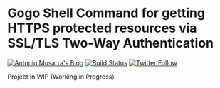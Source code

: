 # Gogo Shell Command for getting HTTPS protected resources via SSL/TLS Two-Way Authentication 
[![Antonio Musarra's Blog](https://img.shields.io/badge/maintainer-Antonio_Musarra's_Blog-purple.svg?colorB=6e60cc)](https://www.dontesta.it)
[![Build Status](https://travis-ci.org/amusarra/gogo-shell-tls-mutual-sample.svg?branch=develop)](https://travis-ci.org/amusarra/gogo-shell-tls-mutual-sample)
[![Twitter Follow](https://img.shields.io/twitter/follow/antonio_musarra.svg?style=social&label=%40antonio_musarra%20on%20Twitter&style=plastic)](https://twitter.com/antonio_musarra)

Project in WIP (Working in Progress)